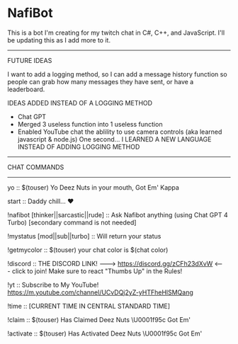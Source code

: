 # NafiBot
This is a bot I'm creating for my twitch chat in C#, C++, and JavaScript. I'll be updating this as I add more to it.

---------------------------------------------------

FUTURE IDEAS

I want to add a logging method, so I can add a message history function so people can grab how many messages they have sent, or have a leaderboard.

IDEAS ADDED INSTEAD OF A LOGGING METHOD
- Chat GPT
- Merged 3 useless function into 1 useless function
- Enabled YouTube chat the ablility to use camera controls (aka learned javascript & node.js) One second... I LEARNED A NEW LANGUAGE INSTEAD OF ADDING LOGGING METHOD

---------------------------------------------------

CHAT COMMANDS

---------------------------------------------------

yo ::  $(touser) Yo Deez Nuts in your mouth, Got Em' Kappa

start :: Daddy chill... ❤️

!nafibot [thinker||sarcastic||rude] :: Ask Nafibot anything (using Chat GPT 4 Turbo) [secondary command is not needed]

!mystatus [mod||sub||turbo] :: Will return your status

!getmycolor :: $(touser) your chat color is $(chat color)

!discord :: THE DISCORD LINK! ---> https://discord.gg/zCFh23dXvW <--- click to join! Make sure to react "Thumbs Up" in the Rules!

!yt :: Subscribe to My YouTube! https://m.youtube.com/channel/UCvDQj2yZ-yHTFheHlSMQang

!time :: [CURRENT TIME IN CENTRAL STANDARD TIME]

!claim :: $(touser)  Has Claimed Deez Nuts \U0001f95c Got Em'

!activate ::  $(touser) Has Activated Deez Nuts \U0001f95c Got Em'
